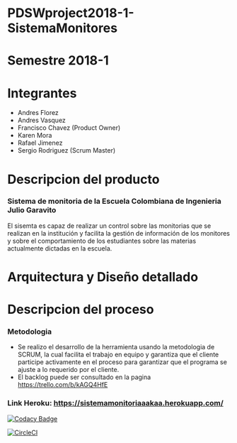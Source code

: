 # PDSWproject2018-1-SistemaMonitores
# Semestre 2018-1
# Integrantes
  - Andres Florez
  - Andres Vasquez
  - Francisco Chavez (Product Owner)
  - Karen Mora
  - Rafael Jimenez
  - Sergio Rodriguez (Scrum Master)
 
# Descripcion del producto
###  Sistema de monitoria de la Escuela Colombiana de Ingenieria Julio Garavito
El sisemta es capaz de realizar un control sobre las monitorias que se realizan en la institución y facilita la gestión de información  de los monitores y sobre el comportamiento de los estudiantes sobre las materias actualmente dictadas en la escuela.

# Arquitectura y Diseño detallado 
# Descripcion del proceso
### Metodologia
 - Se realizo el desarrollo de la herramienta usando la metodologia de SCRUM, la cual facilita el trabajo en equipo y garantiza que el cliente participe activamente en el proceso para garantizar que el programa se ajuste a lo requerido por el cliente.
 - El backlog puede ser consultado en la pagina https://trello.com/b/kAGQ4HfE
 
 ### Link Heroku: https://sistemamonitoriaaakaa.herokuapp.com/ 
 


[![Codacy Badge](https://api.codacy.com/project/badge/Grade/e52d517d05884c939b6775374fdb6592)](https://www.codacy.com/app/rapahel-andres/PDSWproject2018-1-SistemaMonitores?utm_source=github.com&amp;utm_medium=referral&amp;utm_content=PDSWproject2018-1/PDSWproject2018-1-SistemaMonitores&amp;utm_campaign=Badge_Grade)



[![CircleCI](https://circleci.com/gh/PDSWproject2018-1/PDSWproject2018-1-SistemaMonitores.svg?style=svg)](https://circleci.com/gh/PDSWproject2018-1/PDSWproject2018-1-SistemaMonitores)

